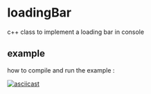 # loadingBar
c++ class to implement a loading bar in console

## example

how to compile and run the example :

[![asciicast](https://asciinema.org/a/244629.svg)](https://asciinema.org/a/244629)
